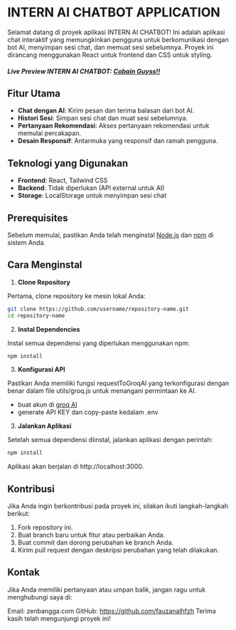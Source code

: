 # INTERN AI CHATBOT APPLICATION

Selamat datang di proyek aplikasi INTERN AI CHATBOT! Ini adalah aplikasi chat interaktif yang memungkinkan pengguna untuk berkomunikasi dengan bot AI, menyimpan sesi chat, dan memuat sesi sebelumnya. Proyek ini dirancang menggunakan React untuk frontend dan CSS untuk styling.

##### Live Preview INTERN AI CHATBOT: [Cobain Guyss!!](https://ai-chat-zeta-gilt.vercel.app)

## Fitur Utama

- **Chat dengan AI**: Kirim pesan dan terima balasan dari bot AI.
- **Histori Sesi**: Simpan sesi chat dan muat sesi sebelumnya.
- **Pertanyaan Rekomendasi**: Akses pertanyaan rekomendasi untuk memulai percakapan.
- **Desain Responsif**: Antarmuka yang responsif dan ramah pengguna.

## Teknologi yang Digunakan

- **Frontend**: React, Tailwind CSS
- **Backend**: Tidak diperlukan (API external untuk AI)
- **Storage**: LocalStorage untuk menyimpan sesi chat

## Prerequisites

Sebelum memulai, pastikan Anda telah menginstal [Node.js](https://nodejs.org/) dan [npm](https://www.npmjs.com/) di sistem Anda.

## Cara Menginstal

1. **Clone Repository**

Pertama, clone repository ke mesin lokal Anda:

```bash
git clone https://github.com/username/repository-name.git
cd repository-name
```

2. **Instal Dependencies**

Instal semua dependensi yang diperlukan menggunakan npm:

```bash
npm install
```

3. **Konfigurasi API**

Pastikan Anda memiliki fungsi requestToGroqAI yang terkonfigurasi dengan benar dalam file utils/groq.js untuk menangani permintaan ke AI.

- buat akun di [groq AI](https://console.groq.com/)
- generate API KEY dan copy-paste kedalam .env

3. **Jalankan Aplikasi**

Setelah semua dependensi diinstal, jalankan aplikasi dengan perintah:

```bash
npm install
```

Aplikasi akan berjalan di http://localhost:3000.

## Kontribusi

Jika Anda ingin berkontribusi pada proyek ini, silakan ikuti langkah-langkah berikut:

1. Fork repository ini.
2. Buat branch baru untuk fitur atau perbaikan Anda.
3. Buat commit dan dorong perubahan ke branch Anda.
4. Kirim pull request dengan deskripsi perubahan yang telah dilakukan.

## Kontak

Jika Anda memiliki pertanyaan atau umpan balik, jangan ragu untuk menghubungi saya di:

Email: zenbangga.com
GitHub: https://github.com/fauzanalhfzh
Terima kasih telah mengunjungi proyek ini!
